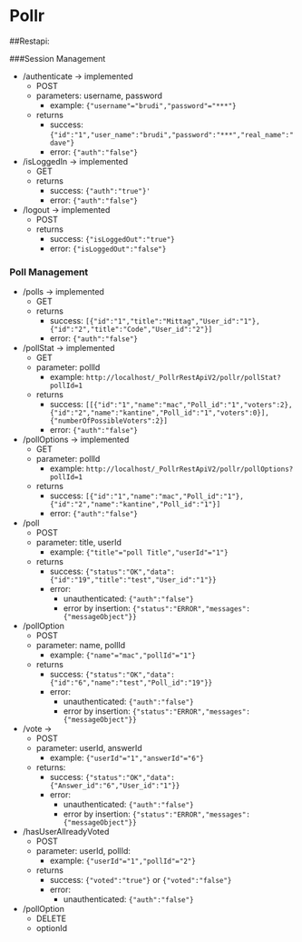 # Pollr

##Restapi:

###Session Management

 - /authenticate -> implemented
	 - POST
	 - parameters: username, password
		 - example: `{"username"="brudi","password"="***"}`
	 - returns
		 - success: `{"id":"1","user_name":"brudi","password":"***","real_name":"dave"}`
		 - error: `{"auth":"false"}`
 - /isLoggedIn -> implemented
	 - GET
	 - returns
		 - success: `{"auth":"true"}'`
		 - error: `{"auth":"false"}`
 - /logout -> implemented
	 - POST
	 - returns
		 - success: `{"isLoggedOut":"true"}`
		 - error: `{"isLoggedOut":"false"}`

### Poll Management
 - /polls -> implemented
	 - GET
	 - returns
		 - success: `[{"id":"1","title":"Mittag","User_id":"1"},{"id":"2","title":"Code","User_id":"2"}]`
		 - error: `{"auth":"false"}`
 - /pollStat -> implemented
	 - GET
	 - parameter: pollId
		 - example: `http://localhost/_PollrRestApiV2/pollr/pollStat?pollId=1`
	 - returns
		 - success: `[[{"id":"1","name":"mac","Poll_id":"1","voters":2},{"id":"2","name":"kantine","Poll_id":"1","voters":0}],{"numberOfPossibleVoters":2}]`
		 - error: `{"auth":"false"}`
 - /pollOptions -> implemented
	 - GET
	 - parameter: pollId
		 - example: `http://localhost/_PollrRestApiV2/pollr/pollOptions?pollId=1`
	 - returns
		 - success: `[{"id":"1","name":"mac","Poll_id":"1"},{"id":"2","name":"kantine","Poll_id":"1"}]`
		 - error: `{"auth":"false"}`
 - /poll
	 - POST
	 - parameter: title, userId
		 - example: `{"title"="poll Title","userId"="1"}`
	 - returns
		 - success: `{"status":"OK","data":{"id":"19","title":"test","User_id":"1"}}`
		 - error: 
			 - unauthenticated: `{"auth":"false"}`
			 - error by insertion: `{"status":"ERROR","messages":{"messageObject"}}`
 - /pollOption
	 - POST
	 - parameter: name, pollId
		 - example: `{"name"="mac","pollId"="1"}`
	 - returns
		 - success: `{"status":"OK","data":{"id":"6","name":"test","Poll_id":"19"}}`
		 - error:
		 	- unauthenticated: `{"auth":"false"}`
			- error by insertion: `{"status":"ERROR","messages":{"messageObject"}}`
 - /vote -> 
	 - POST
	 - parameter: userId, answerId
		 - example: `{"userId"="1","answerId"="6"}`
	 - returns:
		 - success: `{"status":"OK","data":{"Answer_id":"6","User_id":"1"}}`
		 - error:
		 	- unauthenticated: `{"auth":"false"}`
			- error by insertion: `{"status":"ERROR","messages":{"messageObject"}}`
 - /hasUserAllreadyVoted
	 - POST
	 - parameter: userId, pollId: 
		 - example: `{"userId"="1","pollId"="2"}`
	 - returns
		 - success: `{"voted":"true"}` or `{"voted":"false"}`
		 - error: 
			 - unauthenticated: `{"auth":"false"}`
 - /pollOption
	 - DELETE
	 - optionId
